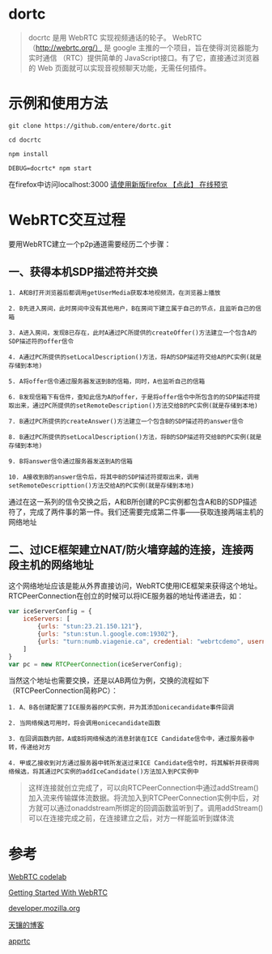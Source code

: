 # dortc

> docrtc 是用 WebRTC 实现视频通话的轮子。 WebRTC（http://webrtc.org/） 是 google 主推的一个项目，旨在使得浏览器能为实时通信 （RTC）提供简单的 JavaScript接口。有了它，直接通过浏览器的  Web 页面就可以实现音视频聊天功能，无需任何插件。

# 示例和使用方法

```shell
git clone https://github.com/entere/dortc.git

cd docrtc 

npm install

DEBUG=docrtc* npm start

```

在firefox中访问localhost:3000 [请使用新版firefox 【点此】 在线预览](http://localhost:3000) 




# WebRTC交互过程

要用WebRTC建立一个p2p通道需要经历二个步骤：

## 一、获得本机SDP描述符并交换

```
1. A和B打开浏览器后都调用getUserMedia获取本地视频流，在浏览器上播放

2. B先进入房间，此时房间中没有其他用户，B在房间下建立属于自己的节点，且监听自己的信箱

3. A进入房间，发现B已存在，此时A通过PC所提供的createOffer()方法建立一个包含A的SDP描述符的offer信令

4. A通过PC所提供的setLocalDescription()方法，将A的SDP描述符交给A的PC实例(就是存储到本地)

5. A将offer信令通过服务器发送到B的信箱，同时，A也监听自己的信箱

6. B发现信箱下有信件，查知此信为A的offer，于是将offer信令中所包含的的SDP描述符提取出来，通过PC所提供的setRemoteDescription()方法交给B的PC实例(就是存储到本地)

7. B通过PC所提供的createAnswer()方法建立一个包含B的SDP描述符的answer信令

8. B通过PC所提供的setLocalDescription()方法，将B的SDP描述符交给B的PC实例(就是存储到本地)

9. B将answer信令通过服务器发送到A的信箱

10. A接收到B的answer信令后，将其中B的SDP描述符提取出来，调用setRemoteDescripttion()方法交给A的PC实例(就是存储到本地)
```

通过在这一系列的信令交换之后，A和B所创建的PC实例都包含A和B的SDP描述符了，完成了两件事的第一件。我们还需要完成第二件事——获取连接两端主机的网络地址

## 二、过ICE框架建立NAT/防火墙穿越的连接，连接两段主机的网络地址

这个网络地址应该是能从外界直接访问，WebRTC使用ICE框架来获得这个地址。RTCPeerConnection在创立的时候可以将ICE服务器的地址传递进去，如：

```javascript
var iceServerConfig = {
    iceServers: [
        {urls: "stun:23.21.150.121"},
        {urls: "stun:stun.l.google.com:19302"},
        {urls: "turn:numb.viagenie.ca", credential: "webrtcdemo", username: "louis%40mozilla.com"}
    ]
}
var pc = new RTCPeerConnection(iceServerConfig);
```

当然这个地址也需要交换，还是以AB两位为例，交换的流程如下（RTCPeerConnection简称PC）：

```
1. A、B各创建配置了ICE服务器的PC实例，并为其添加onicecandidate事件回调

2. 当网络候选可用时，将会调用onicecandidate函数

3. 在回调函数内部，A或B将网络候选的消息封装在ICE Candidate信令中，通过服务器中转，传递给对方

4. 甲或乙接收到对方通过服务器中转所发送过来ICE Candidate信令时，将其解析并获得网络候选，将其通过PC实例的addIceCandidate()方法加入到PC实例中
```


> 这样连接就创立完成了，可以向RTCPeerConnection中通过addStream()加入流来传输媒体流数据。将流加入到RTCPeerConnection实例中后，对方就可以通过onaddstream所绑定的回调函数监听到了。调用addStream()可以在连接完成之前，在连接建立之后，对方一样能监听到媒体流


# 参考

[WebRTC codelab](https://codelabs.developers.google.com/codelabs/webrtc-web/#0)

[Getting Started With WebRTC](http://html5rocks.com/en/tutorials/webrtc/basics)

[developer.mozilla.org](https://developer.mozilla.org/en-US/docs/Web/API/WebRTC_API)

[天镶的博客](http://lingyu.wang/#/)

[apprtc](https://apprtc.appspot.com/)